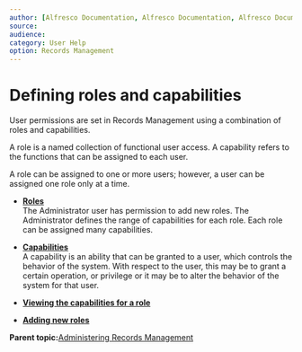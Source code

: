 ```yaml
---
author: [Alfresco Documentation, Alfresco Documentation, Alfresco Documentation]
source: 
audience: 
category: User Help
option: Records Management
---
```


# Defining roles and capabilities

User permissions are set in Records Management using a combination of roles and capabilities.

A role is a named collection of functional user access. A capability refers to the functions that can be assigned to each user.

A role can be assigned to one or more users; however, a user can be assigned one role only at a time.

-   **[Roles](../concepts/rm-roles-roles.md)**  
The Administrator user has permission to add new roles. The Administrator defines the range of capabilities for each role. Each role can be assigned many capabilities.
-   **[Capabilities](../concepts/rm-roles-cap.md)**  
A capability is an ability that can be granted to a user, which controls the behavior of the system. With respect to the user, this may be to grant a certain operation, or privilege or it may be to alter the behavior of the system for that user.
-   **[Viewing the capabilities for a role](../tasks/rm-roles-view.md)**  

-   **[Adding new roles](../tasks/rm-roles-add.md)**  


**Parent topic:**[Administering Records Management](../concepts/rm-admin-intro.md)

